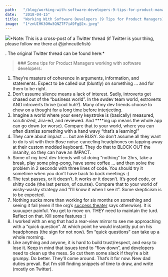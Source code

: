 ```yaml
---
path:	"/blog/working-with-software-developers-9-tips-for-product-managers"
date:	"2018-04-15"
title:	"Working With Software Developers (9 Tips for Product Managers)"
image:	"1*znUIHK3OHw3QNZTF7iA9Fg@2x.jpeg"
---
```


![](/images/1*znUIHK3OHw3QNZTF7iA9Fg@2x.jpeg)*Note: This is a cross-post of a Twitter thread (if Twitter is your thing, please follow me there at @johncutlefish)

. The original Twitter thread can be found here:*


> [](https://twitter.com/johncutlefish/status/983747602024824832)### Some tips for Product Managers working with software developers:

1. They’re masters of coherence in arguments, information, and statements. Expect to be called out (bluntly) on something … and for them to be right.
2. Don’t assume silence means a lack of interest. Sadly, introverts get chased out of the “business world”. In the swdev team world, extroverts AND introverts thrive (cool huh?). Many ofmy dev friends choose to chew on a thought for a long time before interjecting.
3. Imagine a world where your every keystroke is (basically) measured, scrutinized, Jira-ed, and reviewed. And ****ing up means the whole app can go down (or worse). Compare that to your world, where you can often dismiss something with a hand wavy “that’s a learning!”
4. They care about impact …. but are BUSY. So don’t assume all they want to do is sit with their Bose noise-canceling headphones on tapping away at their custom modded keyboard. They do that to BLOCK OUT the insanity, so they can have an IMPACT.
5. Some of my best dev friends will sit doing “nothing” for 2hrs, take a break, play some ping-pong, have some coffee … and then solve the problem in 2 seconds with three lines of code. You should try it sometime when you don’t have back to back meetings :)
6. The test passes, or it doesn’t. It works or it doesn’t. It’s good code, or shitty code (the last person, of course). Compare that to your world of wishy-washy strategy and “I’ll know it when I see it”. Some skepticism is to be expected.
7. Nothing sucks more than working for six months on something and seeing it fail (even if the org’s [success theater](https://medium.com/@johnpcutler/success-theater-b60a1666fe67) says otherwise). It is suuuuper painful. You get to move on. THEY need to maintain the turd. Reflect on that. Kill some features :)
8. I worked with an eng that had a rear-view mirror to see me approaching with a “quick question”. At which point he would instantly put on his headphones (the sign for not now). 5m “quick questions” can take up a whole morning.
9. Like anything and anyone, it is hard to build trust/respect, and easy to lose it. Keep in mind that issues tend to “flow down”, and developers need to clean up the mess. So cut them some slack if they’re a bit grumpy. Do better. They’ll come around.
That’s it for now. New dad duties prevail. But I’m still finding snippets of time to draw, and write (mostly on Twitter).

